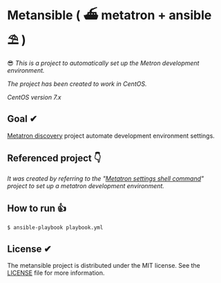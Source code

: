# Metansible ( ⛴ metatron + ansible ⛱ )
😎 *This is a project to automatically set up the Metron development environment.*

*The project has been created to work in CentOS.*

*CentOS version 7.x*

## Goal ✔︎

[Metatron discovery](https://github.com/metatron-app/metatron-discovery) project automate development environment settings.


## Referenced project 👇

*It was created by referring to the "[Metatron settings shell command](https://github.com/ninezero90hy/metatron-settings)" project to set up a metatron development environment.*

## How to run 👍

```shell
$ ansible-playbook playbook.yml
```

## License ✔︎
The metansible project is distributed under the MIT license. See the [LICENSE](LICENSE) file for more information.

